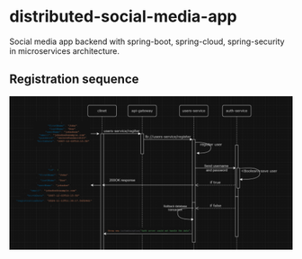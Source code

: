 # distributed-social-media-app
Social media app backend with spring-boot, spring-cloud, spring-security in microservices architecture.

## Registration sequence
![Register](https://github.com/Tunao2den/distributed-social-media-app/blob/main/images/register-sequence-diagram.png)